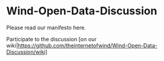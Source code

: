 # Wind-Open-Data-Discussion

Please read our manifesto here.

Participate to the discussion [on our wiki|https://github.com/theinternetofwind/Wind-Open-Data-Discussion/wiki]


